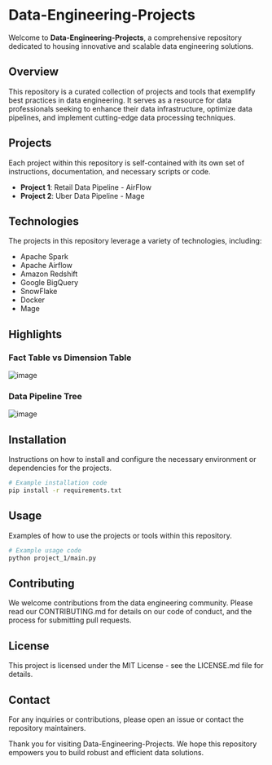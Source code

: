 # Data-Engineering-Projects

Welcome to **Data-Engineering-Projects**, a comprehensive repository dedicated to housing innovative and scalable data engineering solutions.

## Overview

This repository is a curated collection of projects and tools that exemplify best practices in data engineering. It serves as a resource for data professionals seeking to enhance their data infrastructure, optimize data pipelines, and implement cutting-edge data processing techniques.

## Projects

Each project within this repository is self-contained with its own set of instructions, documentation, and necessary scripts or code.

- **Project 1**: Retail Data Pipeline - AirFlow
- **Project 2**: Uber Data Pipeline - Mage

## Technologies

The projects in this repository leverage a variety of technologies, including:

- Apache Spark
- Apache Airflow
- Amazon Redshift
- Google BigQuery
- SnowFlake
- Docker
- Mage

## Highlights

### Fact Table vs Dimension Table
   ![image](https://github.com/machinelearningzuu/Data-Engineering-Projects/assets/41842488/1d36b206-8edf-4144-b2b1-80af3ede7343)

### Data Pipeline Tree
   ![image](https://github.com/machinelearningzuu/Data-Engineering-Projects/blob/main/02-uber-data-pipeline/docs/pipeline-tree.png)
## Installation

Instructions on how to install and configure the necessary environment or dependencies for the projects.

```bash
# Example installation code
pip install -r requirements.txt
```

## Usage
Examples of how to use the projects or tools within this repository.

```bash
# Example usage code
python project_1/main.py
```

## Contributing
We welcome contributions from the data engineering community. Please read our CONTRIBUTING.md for details on our code of conduct, and the process for submitting pull requests.

## License
This project is licensed under the MIT License - see the LICENSE.md file for details.

## Contact
For any inquiries or contributions, please open an issue or contact the repository maintainers.

Thank you for visiting Data-Engineering-Projects. We hope this repository empowers you to build robust and efficient data solutions.
